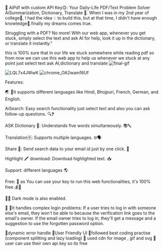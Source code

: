 🤖 AiPdf with custom API Key😊: Your Daily-Life PDF/Text Problem Solver AiSummarization, Dictionary, Translate 📑.
When I was in my 2nd year of college🏫, I had the idea 💡 to build this, but at that time, I didn't have enough knowledge📖.finally my dreams comes true.

Struggling with a PDF? No more! With our web app, whenever you get stuck, simply select the text and ask AI for help, look it up in the dictionary, or translate it instantly."

this is 100% sure that In our life we stuck somewhere while reading pdf so from now we can use this web app to help us whenever we stuck at any point just select text ask AI,dictionary and translate
![final-gif](https://github.com/weberankit/AiPdf/assets/94105514/2e712387-2c3e-401b-b5e1-085a77e417e9)

![LQL7x4JWwK](https://github.com/weberankit/AiPdf/assets/94105514/7f1cbadc-8ef3-4f2a-aff6-5036efc039c9)
![chrome_OA2wam16Uf](https://github.com/weberankit/AiPdf/assets/94105514/e79e92e5-bf09-46ca-98db-499c60b22fbb)





Features:

🌏 🚀It supports different languages like Hindi, Bhojpuri, French, German, and English.  

AiSearch: Easy search functionality just select text and also you can ask follow-up questions. 🔍❓ 

ASK Dictionary 📙: Understands five words simultaneously. 📚🔤

Translation🈂: Supports multiple languages. 🌐🗣️

Share 🔁: Send search data to your email id just by one click. 📧

Highlight 🖍️ download: Download highlighted text. 📥

Support: different languages 🌎

Free: 🤩 as You can use your key to run this web functionalities, it's 100% free 💰🔑

🌙🚀 Dark mode is also enabled.

🔐 🚀It handles complex login problems:
If a user tries to log in with someone else's email, they won't be able to because the verification link goes to the email's owner. If the email owner tries to log in, they'll get a message and a suggestion to use the forgotten password option.

🚀dynamic error handle
🚀User Friendly UI
🚀followed best coding practise (component splitting and lazy loading)
🚀 used cdn for image , gif and svg
🚀user can use their own api key so its free 

